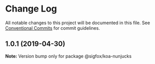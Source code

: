# Change Log

All notable changes to this project will be documented in this file.
See [Conventional Commits](https://conventionalcommits.org) for commit guidelines.

## 1.0.1 (2019-04-30)

**Note:** Version bump only for package @sigfox/koa-nunjucks
